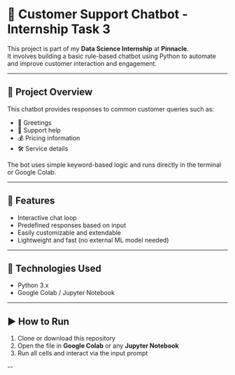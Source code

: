 # 🤖 Customer Support Chatbot - Internship Task 3

This project is part of my **Data Science Internship** at **Pinnacle**.  
It involves building a basic rule-based chatbot using Python to automate and improve customer interaction and engagement.

---

## 📌 Project Overview

This chatbot provides responses to common customer queries such as:
- 👋 Greetings
- 💬 Support help
- 💰 Pricing information
- 🛠️ Service details

The bot uses simple keyword-based logic and runs directly in the terminal or Google Colab.

---

## 🧠 Features

- Interactive chat loop
- Predefined responses based on input
- Easily customizable and extendable
- Lightweight and fast (no external ML model needed)

---

## 🔧 Technologies Used

- Python 3.x
- Google Colab / Jupyter Notebook

---

## ▶️ How to Run

1. Clone or download this repository
2. Open the file in **Google Colab** or any **Jupyter Notebook**
3. Run all cells and interact via the input prompt

--
